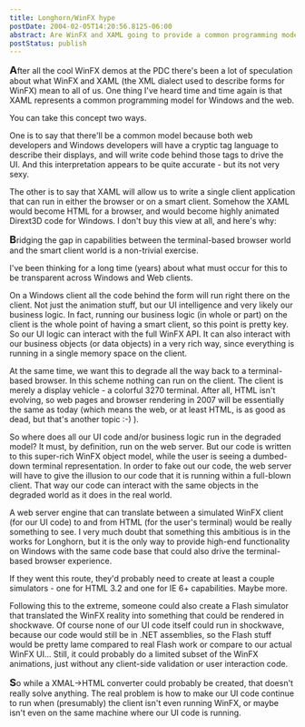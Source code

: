 ```yaml
---
title: Longhorn/WinFX hype
postDate: 2004-02-05T14:20:56.8125-06:00
abstract: Are WinFX and XAML going to provide a common programming model for Windows and the web? Rockford Lhotka doesn't think so.
postStatus: publish
---
```

<font size="4"><strong>A</strong></font>fter all the cool WinFX demos at the PDC there's been a lot of speculation about what WinFX and XAML (the XML dialect used to describe forms for WinFX) mean to all of us. One thing I've heard time and time again is that XAML represents a common programming model for Windows and the web.

You can take this concept two ways.

One is to say that there'll be a common model because both web developers and Windows developers will have a cryptic tag language to describe their displays, and will write code behind those tags to drive the UI. And this interpretation appears to be quite accurate - but its not very sexy.

The other is to say that XAML will allow us to write a single client application that can run in either the browser or on a smart client. Somehow the XAML would become HTML for a browser, and would become highly animated Dirext3D code for Windows. I don't buy this view at all, and here's why:

<font size="4"><strong>B</strong></font>ridging the gap in capabilities between the terminal-based browser world and the smart client world is a non-trivial exercise.

I've been thinking for a long time (years) about what must occur for this to be transparent across Windows and Web clients.

On a Windows client all the code behind the form will run right there on the client. Not just the animation stuff, but our UI intelligence and very likely our business logic. In fact, running our business logic (in whole or part) on the client is the whole point of having a smart client, so this point is pretty key. So our UI logic can interact with the full WinFX API. It can also interact with our business objects (or data objects) in a very rich way, since everything is running in a single memory space on the client.

At the same time, we want this to degrade all the way back to a terminal-based browser. In this scheme nothing can run on the client. The client is merely a display vehicle - a colorful 3270 terminal. After all, HTML isn't evolving, so web pages and browser rendering in 2007 will be essentially the same as today (which means the web, or at least HTML, is as good as dead, but that's another topic :-) ).

So where does all our UI code and/or business logic run in the degraded model? It must, by definition, run on the web server. But our code is written to this super-rich WinFX object model, while the user is seeing a dumbed-down terminal representation. In order to fake out our code, the web server will have to give the illusion to our code that it is running within a full-blown client. That way our code can interact with the same objects in the degraded world as it does in the real world.

A web server engine that can translate between a simulated WinFX client (for our UI code) to and from HTML (for the user's terminal) would be really something to see. I very much doubt that something this ambitious is in the works for Longhorn, but it is the only way to provide high-end functionality on Windows with the same code base that could also drive the terminal-based browser experience.

If they went this route, they'd probably need to create at least a couple simulators - one for HTML 3.2 and one for IE 6+ capabilities. Maybe more.

Following this to the extreme, someone could also create a Flash simulator that translated the WinFX reality into something that could be rendered in shockwave. Of course none of our UI code itself could run in shockwave, because our code would still be in .NET assemblies, so the Flash stuff would be pretty lame compared to real Flash work or compare to our actual WinFX UI... Still, it could probably do a limited subset of the WinFX animations, just without any client-side validation or user interaction code.

<font size="4"><strong>S</strong></font>o while a XMAL-&gt;HTML converter could probably be created, that doesn't really solve anything. The real problem is how to make our UI code continue to run when (presumably) the client isn't even running WinFX, or maybe isn't even on the same machine where our UI code is running.
